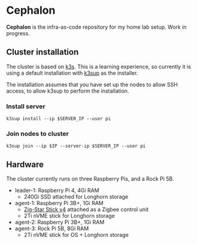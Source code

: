 # Cephalon

**Cephalon** is the infra-as-code repository for my home lab setup. Work in progress.

## Cluster installation

The cluster is based on [k3s](https://k3s.io/). This is a learning experience, so currently it is using a default installation with [k3sup](https://github.com/alexellis/k3sup) as the installer.

The installation assumes that you have set up the nodes to allow SSH access, to allow k3sup to perform the installation.

### Install server

`k3sup install --ip $SERVER_IP --user pi`

### Join nodes to cluster

`k3sup join --ip $IP --server-ip $SERVER_IP --user pi`

## Hardware

The cluster currently runs on three Raspberry Pis, and a Rock Pi 5B.

- leader-1: Raspberry Pi 4, 4Gi RAM
  - 240Gi SSD attached for Longhorn storage
- agent-1: Raspberry Pi 3B+, 1Gi RAM
  - [Zig-Star Stick v4](https://zig-star.com/projects/zigbee-stick-v4/) attached as a Zigbee control unit
  - 2Ti nVME stick for Longhorn storage
- agent-2: Raspberry Pi 3B+, 1Gi RAM
- agent-3: Rock Pi 5B, 8Gi RAM
  - 2Ti nVME stick for OS + Longhorn storage
